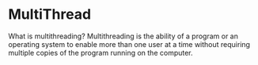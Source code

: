 # MultiThread
What is multithreading? Multithreading is the ability of a program or an operating system to enable more than one user at a time without requiring multiple copies of the program running on the computer.
